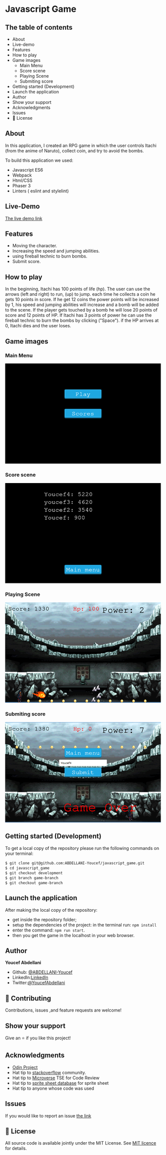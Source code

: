 # Javascript Game

## The table of contents

- About
- Live-demo
- Features
- How to play
- Game images
  - Main Menu
  - Score scene
  - Playing Scene
  - Submiting score
- Getting started (Development)
- Launch the application
- Author
- Show your support
- Acknowledgments
- Issues
- 📝 License

## About

In this application, I created an RPG game in which the user controls Itachi (from the anime of Naruto), collect coin, and try to avoid the bombs.

To build this application we used:

- Javascript ES6
- Webpack
- Html/CSS
- Phaser 3
- Linters ( eslint and stylelint)

## Live-Demo

[The live demo link](http://youcef.abdellani.dev/javascript_game/)

## Features

- Moving the character.
- Increasing the speed and jumping abilities.
- using fireball technic to burn bombs.
- Submit score.

## How to play

In the beginning, Itachi has 100 points of life (hp). The user can use the arrows (left and right) to run, (up) to jump. each time he collects a coin he gets 10 points in score. If he get 12 coins the power points will be increased by 1, his speed and jumping abilities will increase and a bomb will be added to the scene. If the player gets touched by a bomb he will lose 20 points of score and 12 points of HP. If Itachi has 3 points of power he can use the fireball technic to burn the bombs by clicking ("Space"). if the HP arrives at 0, Itachi dies and the user loses.

## Game images

### Main Menu
![Main menu](./main_scene_image.png)

### Score scene
![Scores list](./score_scene_image.png)

### Playing Scene
![Game interface](./game_image.png)

### Submiting score
![Submit score](./submit_score_image.png)

## Getting started (Development)

To get a local copy of the repository please run the following commands on your terminal:

```
$ git clone git@github.com:ABDELLANI-Youcef/javascript_game.git
$ cd javascript_game
$ git checkout development
$ git branch game-branch
$ git checkout game-branch

```

## Launch the application

After making the local copy of the repository:
- get inside the repository folder;
- setup the dependencies of the project: in the terminal run: ```npm install```
- enter the command: ```npm run start```.
- then you get the game in the localhost in your web browser.

## Author

**Youcef Abdellani**

- Github: [@ABDELLANI-Youcef](https://github.com/ABDELLANI-Youcef)
- LinkedIn:[LinkedIn](linkedin.com/in/youcef-abdellani)
- Twitter:[@YoucefAbdellani](https://twitter.com/YoucefAbdellani)

## 🤝 Contributing

Contributions, issues ,and feature requests are welcome!

## Show your support

Give an ⭐️ if you like this project!

## Acknowledgments

- [Odin Project](https://www.theodinproject.com/courses/javascript/lessons/weather-app)
- Hat tip to [stackoverflow](https://stackoverflow.com) community.
- Hat tip to [Microverse](https://www.microverse.org/) TSE for Code Review
- Hat tip to [sprite sheet database](https://spritedatabase.net) for sprite sheet
- Hat tip to anyone whose code was used

## Issues
If you would like to report an issue [the link](https://github.com/ABDELLANI-Youcef/javascript_game/issues)

## 📝 License

All source code is available jointly under the MIT License.
See [MIT licence]() for details.
